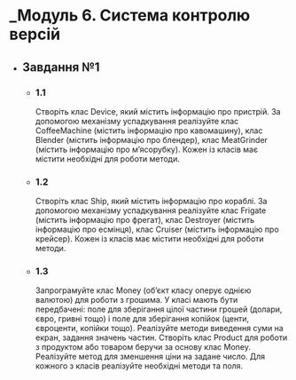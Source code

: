 # _Модуль 6. Система контролю версій

- ## __Завдання №1__
  - ### __1.1__
    Створіть клас Device, який містить інформацію про пристрій.
    За допомогою механізму успадкування реалізуйте клас
    CoffeeMachine (містить інформацію про кавомашину), клас
    Blender (містить інформацію про блендер), клас MeatGrinder
    (містить інформацію про м’ясорубку).
    Кожен із класів має містити необхідні для роботи методи.
  - ### __1.2__
    Створіть клас Ship, який містить інформацію про кораблі.
    За допомогою механізму успадкування реалізуйте клас
    Frigate (містить інформацію про фрегат), клас Destroyer (містить
    інформацію про есмінця), клас Cruiser (містить інформацію
    про крейсер).
    Кожен із класів має містити необхідні для роботи методи.
  - ### __1.3__
    Запрограмуйте клас Money (об’єкт класу оперує однією
    валютою) для роботи з грошима.
    У класі мають бути передбачені: поле для зберігання цілої
    частини грошей (долари, євро, гривні тощо) і поле для зберігання копійок (центи, євроценти, копійки тощо).
    Реалізуйте методи виведення суми на екран, задання значень частин.
    Створіть клас Product для роботи з продуктом або товаром беручи за основу клас Money. Реалізуйте метод для
    зменшення ціни на задане число.
    Для кожного з класів реалізуйте необхідні методи та поля.

    